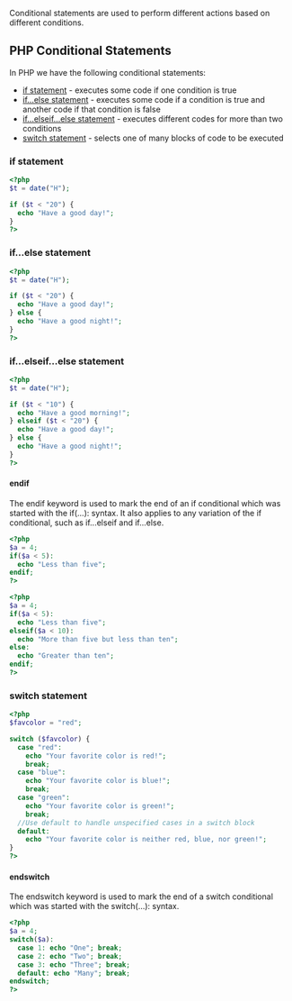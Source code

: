 Conditional statements are used to perform different actions based on different conditions.

## PHP Conditional Statements

In PHP we have the following conditional statements:

+ [if statement](#if-statement) - executes some code if one condition is true
+ [if...else statement](#if...else-statement) - executes some code if a condition is true and another code if that condition is false
+ [if...elseif...else statement](#if...elseif...else-statement) - executes different codes for more than two conditions
+ [switch statement](#switch-statement) - selects one of many blocks of code to be executed

### if statement

``` php
<?php
$t = date("H");

if ($t < "20") {
  echo "Have a good day!";
}
?>
```

### if...else statement

``` php
<?php
$t = date("H");

if ($t < "20") {
  echo "Have a good day!";
} else {
  echo "Have a good night!";
}
?>
```

### if...elseif...else statement

``` php
<?php
$t = date("H");

if ($t < "10") {
  echo "Have a good morning!";
} elseif ($t < "20") {
  echo "Have a good day!";
} else {
  echo "Have a good night!";
}
?>
```

#### endif

The endif keyword is used to mark the end of an if conditional which was started with the if(...): syntax. It also applies to any variation of the if conditional, such as if...elseif and if...else.

``` php
<?php
$a = 4;
if($a < 5):
  echo "Less than five";
endif;
?>
```

``` php
<?php
$a = 4;
if($a < 5):
  echo "Less than five";
elseif($a < 10):
  echo "More than five but less than ten";
else:
  echo "Greater than ten";
endif;
?>
```

### switch statement

``` php
<?php
$favcolor = "red";

switch ($favcolor) {
  case "red":
    echo "Your favorite color is red!";
    break;
  case "blue":
    echo "Your favorite color is blue!";
    break;
  case "green":
    echo "Your favorite color is green!";
    break;
  //Use default to handle unspecified cases in a switch block
  default:
    echo "Your favorite color is neither red, blue, nor green!";
}
?>
```

#### endswitch

The endswitch keyword is used to mark the end of a switch conditional which was started with the switch(...): syntax.

``` php
<?php
$a = 4;
switch($a):
  case 1: echo "One"; break;
  case 2: echo "Two"; break;
  case 3: echo "Three"; break;
  default: echo "Many"; break;
endswitch;
?>
```

